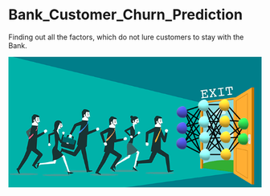 # Bank_Customer_Churn_Prediction
 Finding out all the factors, which do not lure customers to stay with the Bank.

![](image.png)
